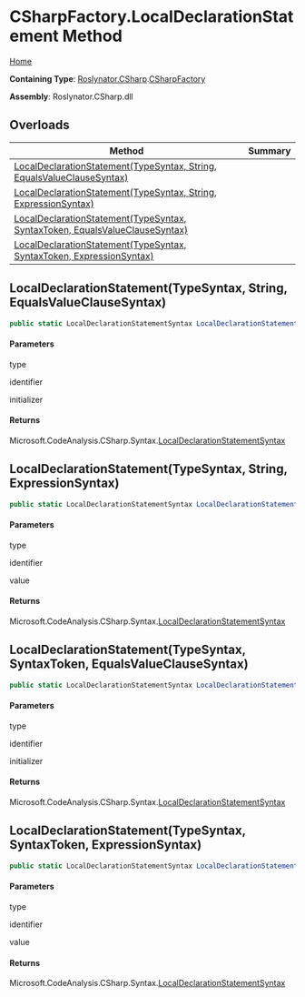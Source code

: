 # CSharpFactory\.LocalDeclarationStatement Method

[Home](../../../../README.md)

**Containing Type**: [Roslynator.CSharp](../../README.md)\.[CSharpFactory](../README.md)

**Assembly**: Roslynator\.CSharp\.dll

## Overloads

| Method | Summary |
| ------ | ------- |
| [LocalDeclarationStatement(TypeSyntax, String, EqualsValueClauseSyntax)](#Roslynator_CSharp_CSharpFactory_LocalDeclarationStatement_Microsoft_CodeAnalysis_CSharp_Syntax_TypeSyntax_System_String_Microsoft_CodeAnalysis_CSharp_Syntax_EqualsValueClauseSyntax_) | |
| [LocalDeclarationStatement(TypeSyntax, String, ExpressionSyntax)](#Roslynator_CSharp_CSharpFactory_LocalDeclarationStatement_Microsoft_CodeAnalysis_CSharp_Syntax_TypeSyntax_System_String_Microsoft_CodeAnalysis_CSharp_Syntax_ExpressionSyntax_) | |
| [LocalDeclarationStatement(TypeSyntax, SyntaxToken, EqualsValueClauseSyntax)](#Roslynator_CSharp_CSharpFactory_LocalDeclarationStatement_Microsoft_CodeAnalysis_CSharp_Syntax_TypeSyntax_Microsoft_CodeAnalysis_SyntaxToken_Microsoft_CodeAnalysis_CSharp_Syntax_EqualsValueClauseSyntax_) | |
| [LocalDeclarationStatement(TypeSyntax, SyntaxToken, ExpressionSyntax)](#Roslynator_CSharp_CSharpFactory_LocalDeclarationStatement_Microsoft_CodeAnalysis_CSharp_Syntax_TypeSyntax_Microsoft_CodeAnalysis_SyntaxToken_Microsoft_CodeAnalysis_CSharp_Syntax_ExpressionSyntax_) | |

## LocalDeclarationStatement\(TypeSyntax, String, EqualsValueClauseSyntax\)<a name="Roslynator_CSharp_CSharpFactory_LocalDeclarationStatement_Microsoft_CodeAnalysis_CSharp_Syntax_TypeSyntax_System_String_Microsoft_CodeAnalysis_CSharp_Syntax_EqualsValueClauseSyntax_"></a>

```csharp
public static LocalDeclarationStatementSyntax LocalDeclarationStatement(TypeSyntax type, string identifier, EqualsValueClauseSyntax initializer)
```

#### Parameters

type



identifier



initializer



#### Returns

Microsoft\.CodeAnalysis\.CSharp\.Syntax\.[LocalDeclarationStatementSyntax](https://docs.microsoft.com/en-us/dotnet/api/microsoft.codeanalysis.csharp.syntax.localdeclarationstatementsyntax)

## LocalDeclarationStatement\(TypeSyntax, String, ExpressionSyntax\)<a name="Roslynator_CSharp_CSharpFactory_LocalDeclarationStatement_Microsoft_CodeAnalysis_CSharp_Syntax_TypeSyntax_System_String_Microsoft_CodeAnalysis_CSharp_Syntax_ExpressionSyntax_"></a>

```csharp
public static LocalDeclarationStatementSyntax LocalDeclarationStatement(TypeSyntax type, string identifier, ExpressionSyntax value = null)
```

#### Parameters

type



identifier



value



#### Returns

Microsoft\.CodeAnalysis\.CSharp\.Syntax\.[LocalDeclarationStatementSyntax](https://docs.microsoft.com/en-us/dotnet/api/microsoft.codeanalysis.csharp.syntax.localdeclarationstatementsyntax)

## LocalDeclarationStatement\(TypeSyntax, SyntaxToken, EqualsValueClauseSyntax\)<a name="Roslynator_CSharp_CSharpFactory_LocalDeclarationStatement_Microsoft_CodeAnalysis_CSharp_Syntax_TypeSyntax_Microsoft_CodeAnalysis_SyntaxToken_Microsoft_CodeAnalysis_CSharp_Syntax_EqualsValueClauseSyntax_"></a>

```csharp
public static LocalDeclarationStatementSyntax LocalDeclarationStatement(TypeSyntax type, SyntaxToken identifier, EqualsValueClauseSyntax initializer)
```

#### Parameters

type



identifier



initializer



#### Returns

Microsoft\.CodeAnalysis\.CSharp\.Syntax\.[LocalDeclarationStatementSyntax](https://docs.microsoft.com/en-us/dotnet/api/microsoft.codeanalysis.csharp.syntax.localdeclarationstatementsyntax)

## LocalDeclarationStatement\(TypeSyntax, SyntaxToken, ExpressionSyntax\)<a name="Roslynator_CSharp_CSharpFactory_LocalDeclarationStatement_Microsoft_CodeAnalysis_CSharp_Syntax_TypeSyntax_Microsoft_CodeAnalysis_SyntaxToken_Microsoft_CodeAnalysis_CSharp_Syntax_ExpressionSyntax_"></a>

```csharp
public static LocalDeclarationStatementSyntax LocalDeclarationStatement(TypeSyntax type, SyntaxToken identifier, ExpressionSyntax value = null)
```

#### Parameters

type



identifier



value



#### Returns

Microsoft\.CodeAnalysis\.CSharp\.Syntax\.[LocalDeclarationStatementSyntax](https://docs.microsoft.com/en-us/dotnet/api/microsoft.codeanalysis.csharp.syntax.localdeclarationstatementsyntax)

